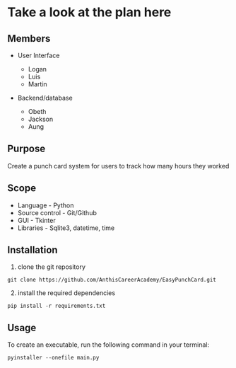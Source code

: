 # Take a look at the plan here
## Members
* User Interface
   * Logan
   * Luis
   * Martin


* Backend/database
   * Obeth
   * Jackson
   * Aung

## Purpose
Create a punch card system for users to track how many hours they worked

## Scope
* Language - Python
* Source control - Git/Github
* GUI - Tkinter
* Libraries - Sqlite3, datetime, time

## Installation
1. clone the git repository
```shell
git clone https://github.com/AnthisCareerAcademy/EasyPunchCard.git
```
2. install the required dependencies
```shell
pip install -r requirements.txt
```

## Usage
To create an executable, run the following command in your terminal:
```shell
pyinstaller --onefile main.py
```
